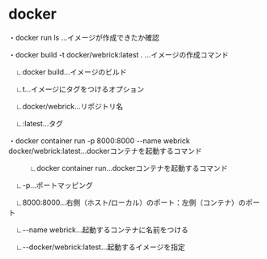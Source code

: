 # docker
・docker run ls ...イメージが作成できたか確認

・docker build -t docker/webrick:latest . ...イメージの作成コマンド

 　∟docker build...イメージのビルド
 
 　∟t...イメージにタグをつけるオプション
 
 　∟docker/webrick...リポジトリ名

 　∟:latest...タグ

 ・docker container run -p 8000:8000 --name webrick docker/webrick:latest...dockerコンテナを起動するコマンド
 
　　　∟docker container run...dockerコンテナを起動するコマンド

 　∟-p...ポートマッピング

 　∟8000:8000...右側（ホスト/ローカル）のポート：左側（コンテナ）のポート

 　∟--name webrick...起動するコンテナに名前をつける

 　∟--docker/webrick:latest...起動するイメージを指定

  
 

